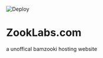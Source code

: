 ![Deploy](https://github.com/ZookLabs/zooklabs.com/workflows/Deploy/badge.svg)
# ZookLabs.com
a unoffical bamzooki hosting website